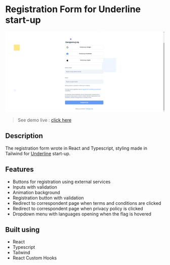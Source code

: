 # Registration Form for Underline start-up

<img src="./readme_images/Registration form.png" alt="project image">

> See demo live : [click here](https://registration-form-underline.netlify.app 'click to open link')

## Description

The registration form wrote in React and Typescript, styling made in Tailwind for [Underline](https://getunderline.io/ 'click to visit Underline site') start-up.
<br />

## Features

- Buttons for registration using external services
- Inputs with validation
- Animation background
- Registration button with validation
- Redirect to correspondent page when terms and conditions are clicked
- Redirect to correspondent page when privacy policy is clicked
- Dropdown menu with languages opening when the flag is hovered

## Built using

- React
- Typescript
- Tailwind
- React Custom Hooks
